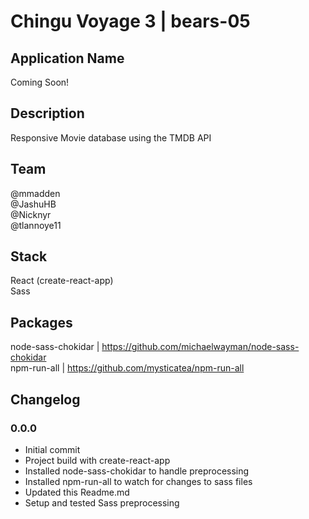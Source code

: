# Chingu Voyage 3 | bears-05  

## Application Name  
Coming Soon!

## Description  
Responsive Movie database using the TMDB API

## Team  
@mmadden  
@JashuHB  
@Nicknyr  
@tlannoye11  

## Stack  
React (create-react-app)  
Sass

## Packages  
node-sass-chokidar  |  https://github.com/michaelwayman/node-sass-chokidar  
npm-run-all |  https://github.com/mysticatea/npm-run-all

## Changelog  
### 0.0.0  
- Initial commit
- Project build with create-react-app
- Installed node-sass-chokidar to handle preprocessing
- Installed npm-run-all to watch for changes to sass files
- Updated this Readme.md
- Setup and tested Sass preprocessing
